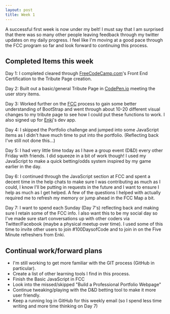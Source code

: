 ```yaml
---
layout: post
title: Week 1
---
```


A successful first week is now under my belt!  I must say that I am surprised that there was so many other people leaving feedback through my twitter updates on my daily progress.  I feel like I'm moving at a good pace through the FCC program so far and look forward to continuing this process.

## Completed Items this week

Day 1:  I completed cleared through [FreeCodeCamp.com][1]'s Front End Certification to the Tribute Page creation.

Day 2:  Built out a basic/general Tribute Page in [CodePen.io](CodePen.io "CodePen") meeting the user story items.

Day 3:  Worked further on the [FCC][1] process to gain some better understanding of BootStrap and went through about 10-20 different visual changes to my tribute page to see how I could put these functions to work. I also signed up for [Enki](http://www.enki.com "Enki Devs")'s dev app.

Day 4:  I skipped the Portfolio challenge and jumped into some JavaScript items as I didn't have much time to put into the portfolio.  (Reflecting back I've still not done this...)

Day 5: I had very little time today as I have a group event (D&D) every other Friday with friends.  I did squeeze in a bit of work though!  I used my JavaScript to make a quick betting/odds system inspired by my game earlier in the day.

Day 6: I continued through the JavaScript section at FCC and spent a decent time in the help chats to make sure I was contributing as much as I could, I know I'll be putting in requests in the future and I want to ensure I help as much as I get helped.  A few of the questions I helped with actually required me to refresh my memory or jump ahead in the FCC Map a bit.

Day 7: I want to spend each Sunday (Day 7's) reflecting back and making sure I retain some of the FCC info.  I also want this to be my social day so I've made sure start conversations up with other coders via Twitter/Facebook (maybe a physical meetup over time).  I used some of this time to invite other users to join #100DaysofCode and to join in on the Five Minute refreshers from Enki.

## Continual work/forward plans

* I'm still working to get more familiar with the GIT process (GitHub in particular).
* Create a list of other learning tools I find in this process.
* Finish the Basic JavaScript in FCC
* Look into the missed/skipped "Build a Professional Portfolio Webpage"
* Continue tweaking/playing with the D&D betting tool to make it more user friendly.
* Keep a running log in GitHub for this weekly email (so I spend less time writing and more time thinking on Day 7)

[1]: http://www.freecodecamp.com
